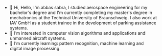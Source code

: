 - 👋 Hi, Hello, I'm abbas sabra, I studied aerospace engineering for my bachelor's degree and I'm
 currently completing my master's degree in mechatronics at the Technical University of Braunschweig.
 I also work at IAV GmbH as a student trainee in the development of parking assistance systems.
- 👀 I’m interested in computer vision algorithms and applications and unmanned aircraft systems.
- 🌱 I’m currently learning: pattern recognition, machine learning and digital image processing.

<!---
abbas-sabra/abbas-sabra is a ✨ special ✨ repository because its `README.md` (this file) appears on your GitHub profile.
You can click the Preview link to take a look at your changes.
--->
